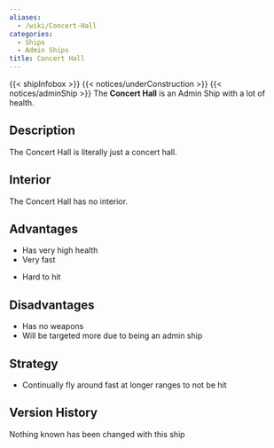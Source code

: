 ```yaml
---
aliases:
  - /wiki/Concert-Hall
categories:
  - Ships
  - Admin Ships
title: Concert Hall
---
```


{{< shipInfobox >}} {{< notices/underConstruction >}} {{< notices/adminShip >}} The **Concert Hall** is an Admin Ship with a lot of health.

## Description

The Concert Hall is literally just a concert hall.

## Interior

The Concert Hall has no interior.

## Advantages

- Has very high health
- Very fast

<!-- -->

- Hard to hit

## Disadvantages

- Has no weapons
- Will be targeted more due to being an admin ship

## Strategy

- Continually fly around fast at longer ranges to not be hit

## Version History

Nothing known has been changed with this ship
